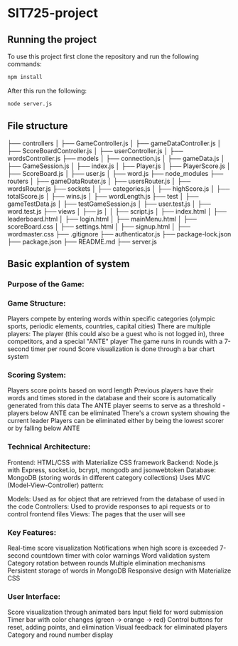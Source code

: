 # SIT725-project
## Running the project
To use this project first clone the repository and run the following commands:
```bash
npm install
```
After this run the following:
```bash
node server.js
```

## File structure
├── controllers
│   ├── GameController.js
│   ├── gameDataController.js
│   ├── ScoreBoardController.js
│   ├── userController.js
│   ├── wordsController.js
├── models
│   ├── connection.js
│   ├── gameData.js
│   ├── GameSession.js
│   ├── index.js
│   ├── Player.js
│   ├── PlayerScore.js
│   ├── ScoreBoard.js
│   ├── user.js
│   ├── word.js
├── node_modules
├── routers
│   ├── gameDataRouter.js
│   ├── usersRouter.js
│   ├── wordsRouter.js
├── sockets
│   ├── categories.js
│   ├── highScore.js
│   ├── totalScore.js
│   ├── wins.js
│   ├── wordLength.js
├── test
│   ├── gameTestData.js
│   ├── testGameSession.js
│   ├── user.test.js
│   ├── word.test.js
├── views
│   ├── js
│   │   ├── script.js
│   ├── index.html
│   ├── leaderboard.html
│   ├── login.html
│   ├── mainMenu.html
│   ├── scoreBoard.css
│   ├── settings.html
│   ├── signup.html
│   ├── wordmaster.css
├── .gitignore
├── authenticator.js
├── package-lock.json
├── package.json
├── README.md
├── server.js



## Basic explantion of system

### Purpose of the Game:
### Game Structure:

Players compete by entering words within specific categories (olympic sports, periodic elements, countries, capital cities)
There are multiple players: The player (this could also be a guest who is not logged in), three competitors, and a special "ANTE" player
The game runs in rounds with a 7-second timer per round
Score visualization is done through a bar chart system

### Scoring System:

Players score points based on word length
Previous players have their words and times stored in the database and their score is automatically generated from this data
The ANTE player seems to serve as a threshold - players below ANTE can be eliminated
There's a crown system showing the current leader
Players can be eliminated either by being the lowest scorer or by falling below ANTE

### Technical Architecture:

Frontend: HTML/CSS with Materialize CSS framework
Backend: Node.js with Express, socket.io, bcrypt, mongodb and jsonwebtoken
Database: MongoDB (storing words in different category collections)
Uses MVC (Model-View-Controller) pattern:

Models: Used as for object that are retrieved from the database of used in the code
Controllers: Used to provide responses to api requests or to control frontend files
Views: The pages that the user will see

### Key Features:

Real-time score visualization
Notifications when high score is exceeded
7-second countdown timer with color warnings
Word validation system
Category rotation between rounds
Multiple elimination mechanisms
Persistent storage of words in MongoDB
Responsive design with Materialize CSS

### User Interface:

Score visualization through animated bars
Input field for word submission
Timer bar with color changes (green → orange → red)
Control buttons for reset, adding points, and elimination
Visual feedback for eliminated players
Category and round number display